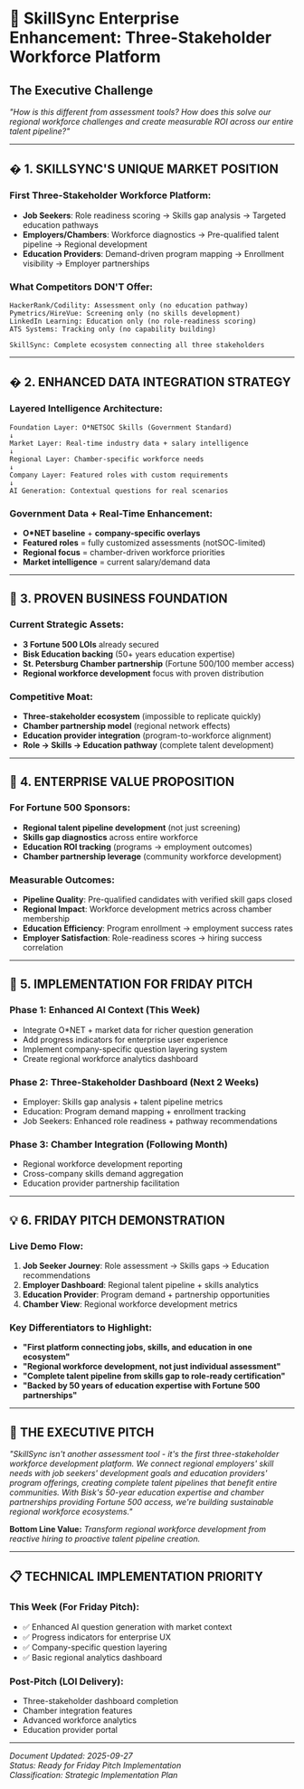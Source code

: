 # 🎯 **SkillSync Enterprise Enhancement: Three-Stakeholder Workforce Platform**

## **The Executive Challenge**
*"How is this different from assessment tools? How does this solve our regional workforce challenges and create measurable ROI across our entire talent pipeline?"*

---

## � **1. SKILLSYNC'S UNIQUE MARKET POSITION**

### **First Three-Stakeholder Workforce Platform:**
- **Job Seekers**: Role readiness scoring → Skills gap analysis → Targeted education pathways
- **Employers/Chambers**: Workforce diagnostics → Pre-qualified talent pipeline → Regional development
- **Education Providers**: Demand-driven program mapping → Enrollment visibility → Employer partnerships

### **What Competitors DON'T Offer:**
```
HackerRank/Codility: Assessment only (no education pathway)
Pymetrics/HireVue: Screening only (no skills development)
LinkedIn Learning: Education only (no role-readiness scoring)
ATS Systems: Tracking only (no capability building)

SkillSync: Complete ecosystem connecting all three stakeholders
```

---

## �️ **2. ENHANCED DATA INTEGRATION STRATEGY**

### **Layered Intelligence Architecture:**
```
Foundation Layer: O*NETSOC Skills (Government Standard)
↓
Market Layer: Real-time industry data + salary intelligence
↓
Regional Layer: Chamber-specific workforce needs
↓
Company Layer: Featured roles with custom requirements
↓
AI Generation: Contextual questions for real scenarios
```

### **Government Data + Real-Time Enhancement:**
- **O*NET baseline** + **company-specific overlays**
- **Featured roles** = fully customized assessments (notSOC-limited)
- **Regional focus** = chamber-driven workforce priorities
- **Market intelligence** = current salary/demand data

---

## 💼 **3. PROVEN BUSINESS FOUNDATION**

### **Current Strategic Assets:**
- **3 Fortune 500 LOIs** already secured
- **Bisk Education backing** (50+ years education expertise)
- **St. Petersburg Chamber partnership** (Fortune 500/100 member access)
- **Regional workforce development** focus with proven distribution

### **Competitive Moat:**
- **Three-stakeholder ecosystem** (impossible to replicate quickly)
- **Chamber partnership model** (regional network effects)
- **Education provider integration** (program-to-workforce alignment)
- **Role → Skills → Education pathway** (complete talent development)

---

## 🎯 **4. ENTERPRISE VALUE PROPOSITION**

### **For Fortune 500 Sponsors:**
- **Regional talent pipeline development** (not just screening)
- **Skills gap diagnostics** across entire workforce
- **Education ROI tracking** (programs → employment outcomes)
- **Chamber partnership leverage** (community workforce development)

### **Measurable Outcomes:**
- **Pipeline Quality**: Pre-qualified candidates with verified skill gaps closed
- **Regional Impact**: Workforce development metrics across chamber membership
- **Education Efficiency**: Program enrollment → employment success rates
- **Employer Satisfaction**: Role-readiness scores → hiring success correlation

---

## 🚀 **5. IMPLEMENTATION FOR FRIDAY PITCH**

### **Phase 1: Enhanced AI Context (This Week)**
- Integrate O*NET + market data for richer question generation
- Add progress indicators for enterprise user experience
- Implement company-specific question layering system
- Create regional workforce analytics dashboard

### **Phase 2: Three-Stakeholder Dashboard (Next 2 Weeks)**
- Employer: Skills gap analysis + talent pipeline metrics
- Education: Program demand mapping + enrollment tracking
- Job Seekers: Enhanced role readiness + pathway recommendations

### **Phase 3: Chamber Integration (Following Month)**
- Regional workforce development reporting
- Cross-company skills demand aggregation
- Education provider partnership facilitation

---

## 💡 **6. FRIDAY PITCH DEMONSTRATION**

### **Live Demo Flow:**
1. **Job Seeker Journey**: Role assessment → Skills gaps → Education recommendations
2. **Employer Dashboard**: Regional talent pipeline + skills analytics
3. **Education Provider**: Program demand + partnership opportunities
4. **Chamber View**: Regional workforce development metrics

### **Key Differentiators to Highlight:**
- **"First platform connecting jobs, skills, and education in one ecosystem"**
- **"Regional workforce development, not just individual assessment"**
- **"Complete talent pipeline from skills gap to role-ready certification"**
- **"Backed by 50 years of education expertise with Fortune 500 partnerships"**

---

## 🎯 **THE EXECUTIVE PITCH**

*"SkillSync isn't another assessment tool - it's the first three-stakeholder workforce development platform. We connect regional employers' skill needs with job seekers' development goals and education providers' program offerings, creating complete talent pipelines that benefit entire communities. With Bisk's 50-year education expertise and chamber partnerships providing Fortune 500 access, we're building sustainable regional workforce ecosystems."*

**Bottom Line Value:** *Transform regional workforce development from reactive hiring to proactive talent pipeline creation.*

---

## 📋 **TECHNICAL IMPLEMENTATION PRIORITY**

### **This Week (For Friday Pitch):**
- ✅ Enhanced AI question generation with market context
- ✅ Progress indicators for enterprise UX
- ✅ Company-specific question layering
- ✅ Basic regional analytics dashboard

### **Post-Pitch (LOI Delivery):**
- Three-stakeholder dashboard completion
- Chamber integration features
- Advanced workforce analytics
- Education provider portal

---

*Document Updated: 2025-09-27*  
*Status: Ready for Friday Pitch Implementation*  
*Classification: Strategic Implementation Plan*
